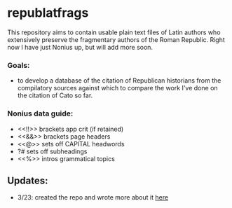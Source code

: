 # republatfrags

This repository aims to contain usable plain text files of Latin authors who extensively preserve the fragmentary authors of the Roman Republic. Right now I have just Nonius up, but will add more soon.

### Goals: 

* to develop a database of the citation of Republican historians from the compilatory sources against which to compare the work I've done on the citation of Cato so far.

### Nonius data guide:
* <<!!>> brackets app crit (if retained)
* <<&&>> brackets page headers
* <<@>> sets off CAPITAL headwords 
* ?# sets off subheadings
* <<%>> intros grammatical topics


## Updates:
* 3/23: created the repo and wrote more about it [here](https://evacarrara.github.io/evacarrara/2021/03/23/nonius-marcellus-plain-texts.html)
